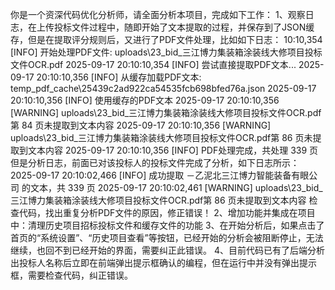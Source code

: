 你是一个资深代码优化分析师，请全面分析本项目，完成如下工作：
1、观察日志，在上传投标文件过程中，随即开始了文本提取的过程，并保存到了JSON缓存，但是在提取评分规则后，又进行了PDF文件处理，比如如下日志：
10:10,354 [INFO] 开始处理PDF文件: uploads\23_bid_三江博力集装箱涂装线大修项目投标文件OCR.pdf
2025-09-17 20:10:10,354 [INFO] 尝试直接提取PDF文本...
2025-09-17 20:10:10,356 [INFO] 从缓存加载PDF文本: temp_pdf_cache\25439c2ad922ca54535fcb698bfed76a.json
2025-09-17 20:10:10,356 [INFO] 使用缓存的PDF文本
2025-09-17 20:10:10,356 [WARNING] uploads\23_bid_三江博力集装箱涂装线大修项目投标文件OCR.pdf第 84 页未提取到文本内容
2025-09-17 20:10:10,356 [WARNING] uploads\23_bid_三江博力集装箱涂装线大修项目投标文件OCR.pdf第 86 页未提取到文本内容
2025-09-17 20:10:10,356 [INFO] PDF处理完成，共处理 339 页
但是分析日志，前面已对该投标人的投标文件完成了分析，如下日志所示：
2025-09-17 20:10:02,466 [INFO] 成功提取 －乙泥北三江博力智能装备有眼公司 的文本，共 339 页
2025-09-17 20:10:02,461 [WARNING] uploads\23_bid_三江博力集装箱涂装线大修项目投标文件OCR.pdf第 86 页未提取到文本内容
检查代码，找出重复分析PDF文件的原因，修正错误！
2、增加功能并集成在项目中：清理历史项目招标投标文件和缓存文件的功能
3、在开始分析后，如果点击了首页的“系统设置”、“历史项目查看”等按钮，已经开始的分析会被阻断停止，无法继续，也回不到已经开始的界面，需要纠正此错误。
4、目前代码已有了后端分析出投标人名称后立即在前端弹出提示框确认的编程，但在运行中并没有弹出提示框，需要检查代码，纠正错误。
